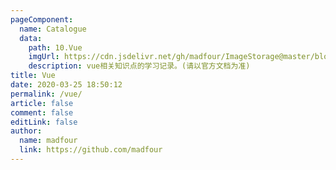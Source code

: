 ```yaml
---
pageComponent:
  name: Catalogue
  data:
    path: 10.Vue
    imgUrl: https://cdn.jsdelivr.net/gh/madfour/ImageStorage@master/blog/amhor-a1qc3.svg
    description: vue相关知识点的学习记录。(请以官方文档为准)
title: Vue
date: 2020-03-25 18:50:12
permalink: /vue/
article: false
comment: false
editLink: false
author:
  name: madfour
  link: https://github.com/madfour
---
```

